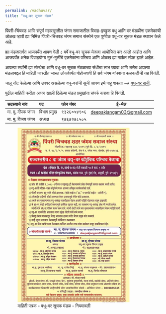```yaml
---
permalink: /vadhuvar/
title: "वधू-वर सूचक मंडळ"
---
```


पिंपरी-चिंचवड आणि संपूर्ण महाराष्ट्रातील जंगम समाजातील विवाह-इच्छुक वधु आणि वर मंडळींना एकमेकांची ओळख व्हावी ह्या निमित्त पिंपरी-चिंचवड जंगम समाज संस्थेने एक पूर्णवेळ वधू-वर सूचक मंडळ स्थापन केले आहे. 

ह्या मंडळांतर्गत आजपर्यंत आपण गेली ८ वर्षे वधू-वर सूचक मेळावा आयोजित कर आलो आहोत आणि आजपर्यंत अनेक विवाहयोग्य मुलं-मुलींचे एकमेकांना परिचय आणि ओळख ह्या मार्फत संपन्न झाले आहेत. 

आपल्या सर्वांनी ह्या संस्थेचा आणि वधू-वर सूचक मंडळाच्या संधीचा लाभ घ्यावा आणि तसेच आपल्या मंडळाबद्दल हि माहिती जास्तीत जास्त लोकांपर्यंत पोहोचवावी हि सर्व जंगम बांधवांना कळकळीची नम्र विनंती. 

चालू नोंद केलेल्या आणि उपवर असलेल्या वधू-वरांची सूची आपण इथे पाहू शकता --> [वधू-वर सूची](/vadhuvarlist/). 

पुढील माहिती करीता आपण खाली दिलेल्या मंडळ प्रमुखांना संपर्क करावा हि विनंती. 

| सदस्याचे नांव            | पद        | फोन नंबर       | ई-मेल                  |
| :-------------------- | :----------| :------------- | ---------------------- |
| मा. मु. दीपक जंगम      | विभाग प्रमुख  | ९३२६०५४९०६    | deepakjangam03@gmail.com|
| मा. मु. विजय जंगम      | अध्यक्ष       | ९७६७२७८५०५    |                        |                       

<figure>
  <img src="/assets/images/vadhuvar_mela_2023/vadhu-var-mela-detailed.jpg" alt="Snow" style="width:85%">
  <figcaption>माहिती पत्रक - वधू-वर सूचक मंडळ - नियमावली</figcaption>
</figure>
